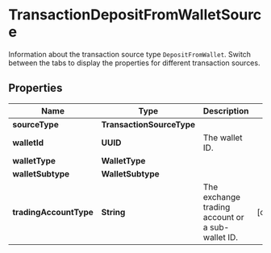 

# TransactionDepositFromWalletSource

Information about the transaction source type `DepositFromWallet`. Switch between the tabs to display the properties for different transaction sources. 

## Properties

| Name | Type | Description | Notes |
|------------ | ------------- | ------------- | -------------|
|**sourceType** | **TransactionSourceType** |  |  |
|**walletId** | **UUID** | The wallet ID. |  |
|**walletType** | **WalletType** |  |  |
|**walletSubtype** | **WalletSubtype** |  |  |
|**tradingAccountType** | **String** | The exchange trading account or a sub-wallet ID. |  [optional] |



